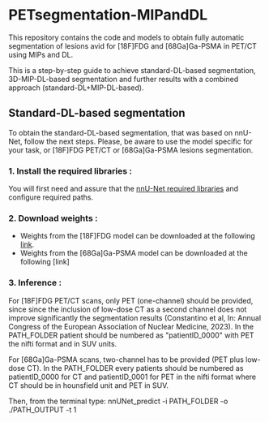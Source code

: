 # PETsegmentation-MIPandDL
This repository contains the code and models to obtain fully automatic segmentation of lesions avid for [18F]FDG and [68Ga]Ga-PSMA in PET/CT using MIPs and DL.

This is a step-by-step guide to achieve standard-DL-based segmentation, 3D-MIP-DL-based segmentation and further results with a combined approach (standard-DL+MIP-DL-based). 

## Standard-DL-based segmentation
To obtain the standard-DL-based segmentation, that was based on nnU-Net, follow the next steps. 
Please, be aware to use the model specific for your task, or [18F]FDG PET/CT or [68Ga]Ga-PSMA lesions segmentation. 

### 1. Install the required libraries : 
You will first need and assure that the [nnU-Net required libraries](https://github.com/MIC-DKFZ/nnUNet) and configure required paths.

### 2. Download weights : 
- Weights from the [18F]FDG model can be downloaded at the following [link](https://drive.google.com/drive/u/0/folders/1T02D1G6igx9eaFcgxzG0y0QBdp7Qg2gF).
- Weights from the [68Ga]Ga-PSMA model can be downloaded at the following [link]

### 3. Inference :
For [18F]FDG PET/CT scans, only PET (one-channel) should be provided, since since the inclusion of low-dose CT as a second channel does not improve significantly the segmentation results (Constantino et al, In: Annual Congress of the European Association of Nuclear Medicine, 2023).
In the PATH_FOLDER patient should be numbered as "patientID_0000" with PET the nifti format and in SUV units.

For [68Ga]Ga-PSMA scans, two-channel has to be provided (PET plus low-dose CT). 
In the PATH_FOLDER every patients should be numbered as patientID_0000 for CT and patientID_0001 for PET in the nifti format where CT should be in hounsfield unit and PET in SUV.

Then, from the terminal type:
nnUNet_predict -i PATH_FOLDER -o ./PATH_OUTPUT -t 1

